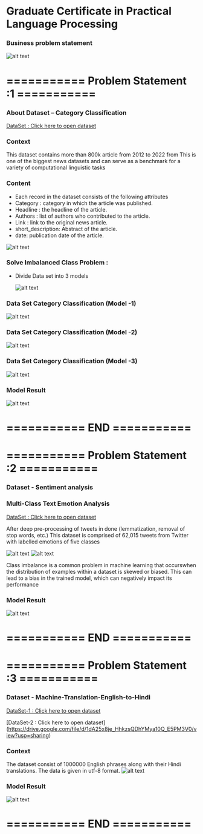 # Graduate Certificate in Practical Language Processing

### Business problem statement

![alt text](https://github.com/sivakrishnathota5/CommunityHelp/blob/main/Images/businessproblemstatementnlp.png?raw=true)

# =========== Problem Statement :1 ===========
### About Dataset  – Category Classification
[DataSet : Click here to open dataset](https://drive.google.com/drive/folders/1__5-Z6EIwUizLGNOU4lUix2-ibGH-jso?usp=sharing)
### Context
This dataset contains more than 800k article from 2012 to 2022 from This is one of the biggest news datasets and can serve as a benchmark for a variety of computational linguistic tasks
### Content
* Each record in the dataset consists of the following attributes 
* Category : category in which the article was published.
* Headline : the headline of the article.
* Authors   : list of authors who contributed to the article.
* Link          : link to the original news article.
* short_description: Abstract of the article.
* date: publication date of the article.

![alt text](https://github.com/sivakrishnathota5/CommunityHelp/blob/main/Images/categoryclassificationdataset.png?raw=true)

### Solve Imbalanced Class Problem  : 

* Divide Data set into 3 models 

  ![alt text](https://github.com/sivakrishnathota5/CommunityHelp/blob/main/Images/imbalancedclass.png?raw=true)

### Data Set Category Classification (Model -1)
  ![alt text](https://github.com/sivakrishnathota5/CommunityHelp/blob/main/Images/categoryclassificationdataset1.png?raw=true)
### Data Set Category Classification (Model -2)
   ![alt text](https://github.com/sivakrishnathota5/CommunityHelp/blob/main/Images/categoryclassificationdataset2.png?raw=true)
### Data Set Category Classification (Model -3)
![alt text](https://github.com/sivakrishnathota5/CommunityHelp/blob/main/Images/categoryclassificationdataset3.png?raw=true)

### Model Result
![alt text](https://github.com/sivakrishnathota5/CommunityHelp/blob/main/Images/categoryclassificationresult.png?raw=true)


# =========== END ===========
#
# =========== Problem Statement :2 ===========
### Dataset  -  Sentiment analysis 
### Multi-Class Text Emotion Analysis
[DataSet : Click here to open dataset](https://drive.google.com/drive/folders/1pvuX7ywWrLh1__mzw2FUWW5oeL-GoHlt?usp=sharing)

After deep pre-processing of tweets in done (lemmatization, removal of stop words, etc.)
This dataset is comprised of 62,015 tweets from Twitter with labelled emotions of five classes

![alt text](https://github.com/sivakrishnathota5/CommunityHelp/blob/main/Images/sentimentanalysis.png?raw=true)
![alt text](https://github.com/sivakrishnathota5/CommunityHelp/blob/main/Images/sentimentanalysiscount.png?raw=true)

Class imbalance is a common problem in machine learning that occurswhen the distribution of examples within a dataset is skewed or biased. This can lead to a bias in the trained model, which can negatively impact its performance

### Model Result
![alt text](https://github.com/sivakrishnathota5/CommunityHelp/blob/main/Images/sentimentresult.png?raw=true)

# =========== END ===========
#
# =========== Problem Statement :3 ===========
### Dataset  -  Machine-Translation-English-to-Hindi

[DataSet-1 : Click here to open dataset](https://drive.google.com/file/d/1chdaPgIidg3o-iiNtma3-D7jGJ_bkTlS/view?usp=sharing)

[DataSet-2 : Click here to open dataset]
(https://drive.google.com/file/d/1dA25x8je_HhkzsQDhYMya10Q_E5PM3V0/view?usp=sharing)
### Context 
The dataset consist of 1000000 English phrases along with their Hindi translations. The data is given in utf-8 format.
![alt text](https://github.com/sivakrishnathota5/CommunityHelp/blob/main/Images/hinditoenglishdataset.png?raw=true) 

### Model Result
![alt text](https://github.com/sivakrishnathota5/CommunityHelp/blob/main/Images/translationresult.png?raw=true)

# =========== END ===========


